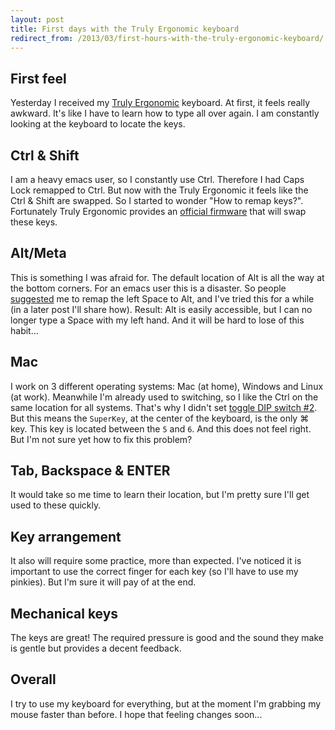 ```yaml
---
layout: post
title: First days with the Truly Ergonomic keyboard
redirect_from: /2013/03/first-hours-with-the-truly-ergonomic-keyboard/
---
```


## First feel
Yesterday I received my [Truly Ergonomic](http://www.trulyergonomic.com/store/index.php?route=product/category&path=78#Model-207) keyboard. At first, it feels really awkward. It's like I have to learn how to type all over again. I am constantly looking at the keyboard to locate the keys.

## Ctrl &amp; Shift
I am a heavy emacs user, so I constantly use Ctrl. Therefore I had Caps Lock remapped to Ctrl.
But now with the Truly Ergonomic it feels like the Ctrl &amp; Shift are swapped. So I started to wonder &quot;How to remap keys?&quot;.
Fortunately Truly Ergonomic provides an [official firmware](http://www.trulyergonomic.com/store/index.php?route=product/category&path=79_90#Ctrl_Shift) that will swap these keys.

## Alt/Meta
This is something I was afraid for. The default location of Alt is all the way at the bottom corners. For an emacs user this is a disaster. So people [suggested](https://twitter.com/xah_lee/status/308865952584458240) me to remap the left Space to Alt, and I've tried this for a while (in a later post I'll share how). Result: Alt is easily accessible, but I can no longer type a Space with my left hand. And it will be hard to lose of this habit…

## Mac
I work on 3 different operating systems: Mac (at home), Windows and Linux (at work). Meanwhile I'm already used to switching, so I like the Ctrl on the same location for all systems. That's why I didn't set [toggle DIP switch #2](http://www.trulyergonomic.com/store/index.php?route=product/category&path=79_80#DIP). But this means the `SuperKey`, at the center of the keyboard, is the only ⌘ key. This key is located between the `5` and `6`. And this does not feel right. But I'm not sure yet how to fix this problem?

## Tab, Backspace &amp; ENTER
It would take  so me time to learn their location, but I'm pretty sure I'll get used to these quickly.

## Key arrangement
It also will require some practice, more than expected. I've noticed it is important to use the correct finger for each key (so I'll have to use my pinkies). But I'm sure it will pay of at the end.

## Mechanical keys
The keys are great! The required pressure is good and the sound they make is gentle but provides a decent feedback.

## Overall
I try to use my keyboard for everything, but at the moment I'm grabbing my mouse faster than before. I hope that feeling changes soon...
